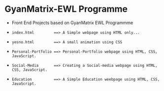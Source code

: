 # GyanMatrix-EWL Programme

- Front End Projects based on GyanMatrix EWL Programmme 

-     index.html         ==> A Simple webpage using HTML only... 
-     yesno.html         ==> A small animation using CSS
-     Personal-Portfolio ==> Personal-Portfolio webpage using HTML, CSS, JavaScript.
-     Social-Media       ==> Creating a Social-media webpage using HTML, CSS, JavaScript.
-     Education          ==> A Simple Education weebpage using HTML, CSS, JavaScript.
